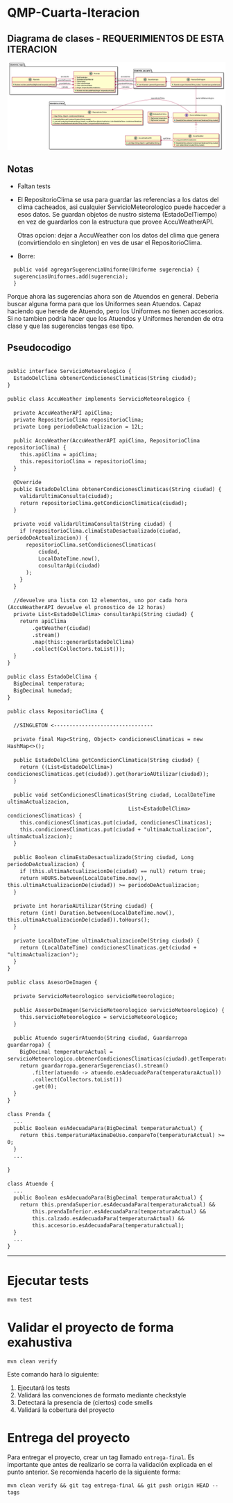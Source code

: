 # QMP-Cuarta-Iteracion

## Diagrama de clases - REQUERIMIENTOS DE ESTA ITERACION

<p align="center"> 
<img src="diagramas/qmp4-rr.png">
</p>

## Notas

* Faltan tests

* El RepositorioClima se usa para guardar las referencias a los datos del clima cacheados, asi 
  cualquier ServicioMeteorologico puede hacceder a esos datos. Se guardan objetos de nustro sistema (EstadoDelTiempo) 
  en vez de guardarlos con la estructura que provee AccuWeatherAPI.
  
  Otras opcion: dejar a AccuWeather con los datos del clima que genera (convirtiendolo en singleton) 
  en ves de usar el RepositorioClima.

* Borre:
~~~
  public void agregarSugerenciaUniforme(Uniforme sugerencia) {
  sugerenciasUniformes.add(sugerencia);
  }
~~~
  Porque ahora las sugerencias ahora son de Atuendos en general. Deberia buscar alguna forma para que los Uniformes 
  sean Atuendos. Capaz haciendo que herede de Atuendo, pero los Uniformes no tienen accesorios. Si no tambien podria 
  hacer que los Atuendos y Uniformes herenden de otra clase y que las sugerencias tengas ese tipo.

## Pseudocodigo

~~~

public interface ServicioMeteorologico {
  EstadoDelClima obtenerCondicionesClimaticas(String ciudad);
}

public class AccuWeather implements ServicioMeteorologico {

  private AccuWeatherAPI apiClima;
  private RepositorioClima repositorioClima;
  private Long periodoDeActualizacion = 12L;

  public AccuWeather(AccuWeatherAPI apiClima, RepositorioClima repositorioClima) {
    this.apiClima = apiClima;
    this.repositorioClima = repositorioClima;
  }

  @Override
  public EstadoDelClima obtenerCondicionesClimaticas(String ciudad) {
    validarUltimaConsulta(ciudad);
    return repositorioClima.getCondicionClimatica(ciudad);
  }

  private void validarUltimaConsulta(String ciudad) {
    if (repositorioClima.climaEstaDesactualizado(ciudad, periodoDeActualizacion)) {
      repositorioClima.setCondicionesClimaticas(
          ciudad,
          LocalDateTime.now(),
          consultarApi(ciudad)
      );
    }
  }

  //devuelve una lista con 12 elementos, uno por cada hora (AccuWeatherAPI devuelve el pronostico de 12 horas)
  private List<EstadoDelClima> consultarApi(String ciudad) {
    return apiClima
        .getWeather(ciudad)
        .stream()
        .map(this::generarEstadoDelClima)
        .collect(Collectors.toList());
  }
}

public class EstadoDelClima {
  BigDecimal temperatura;
  BigDecimal humedad;
}

public class RepositorioClima {

  //SINGLETON <--------------------------------

  private final Map<String, Object> condicionesClimaticas = new HashMap<>();

  public EstadoDelClima getCondicionClimatica(String ciudad) {
    return ((List<EstadoDelClima>) condicionesClimaticas.get(ciudad)).get(horarioAUtilizar(ciudad));
  }

  public void setCondicionesClimaticas(String ciudad, LocalDateTime ultimaActualizacion,
                                       List<EstadoDelClima> condicionesClimaticas) {
    this.condicionesClimaticas.put(ciudad, condicionesClimaticas);
    this.condicionesClimaticas.put(ciudad + "ultimaActualizacion", ultimaActualizacion);
  }

  public Boolean climaEstaDesactualizado(String ciudad, Long periodoDeActualizacion) {
    if (this.ultimaActualizacionDe(ciudad) == null) return true;
    return HOURS.between(LocalDateTime.now(), this.ultimaActualizacionDe(ciudad)) >= periodoDeActualizacion;
  }

  private int horarioAUtilizar(String ciudad) {
    return (int) Duration.between(LocalDateTime.now(), this.ultimaActualizacionDe(ciudad)).toHours();
  }

  private LocalDateTime ultimaActualizacionDe(String ciudad) {
    return (LocalDateTime) condicionesClimaticas.get(ciudad + "ultimaActualizacion");
  }
}

public class AsesorDeImagen {

  private ServicioMeteorologico servicioMeteorologico;

  public AsesorDeImagen(ServicioMeteorologico servicioMeteorologico) {
    this.servicioMeteorologico = servicioMeteorologico;
  }

  public Atuendo sugerirAtuendo(String ciudad, Guardarropa guardarropa) {
    BigDecimal temperaturaActual = servicioMeteorologico.obtenerCondicionesClimaticas(ciudad).getTemperatura();
    return guardarropa.generarSugerencias().stream()
        .filter(atuendo -> atuendo.esAdecuadoPara(temperaturaActual))
        .collect(Collectors.toList())
        .get(0);
  }
}

class Prenda {
  ...
  public Boolean esAdecuadaPara(BigDecimal temperaturaActual) {
    return this.temperaturaMaximaDeUso.compareTo(temperaturaActual) >= 0;
  }
  ...

}

class Atuendo {
  ...
  public Boolean esAdecuadoPara(BigDecimal temperaturaActual) {
    return this.prendaSuperior.esAdecuadaPara(temperaturaActual) &&
        this.prendaInferior.esAdecuadaPara(temperaturaActual) &&
        this.calzado.esAdecuadaPara(temperaturaActual) &&
        this.accesorio.esAdecuadaPara(temperaturaActual);
  }
  ...
}

~~~

---


# Ejecutar tests

```
mvn test
```

# Validar el proyecto de forma exahustiva

```
mvn clean verify
```

Este comando hará lo siguiente:

 1. Ejecutará los tests
 2. Validará las convenciones de formato mediante checkstyle
 3. Detectará la presencia de (ciertos) code smells
 4. Validará la cobertura del proyecto

# Entrega del proyecto

Para entregar el proyecto, crear un tag llamado `entrega-final`. Es importante que antes de realizarlo se corra la validación
explicada en el punto anterior. Se recomienda hacerlo de la siguiente forma:

```
mvn clean verify && git tag entrega-final && git push origin HEAD --tags
```

